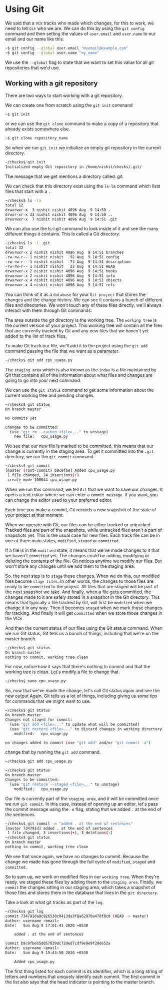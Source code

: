 <h1> Using Git </h1>



We said that a `VCS` tracks
who made which changes,
for this to work, we need to tell `Git` who we are.
We can do this by using
the `git config` command and then setting the values of
`user.email` and `user.name` to
our email and our name like this. 

```sh
~$ git config --global user.email "myemail@example.com"
~$ git config --global user.name "my_name"
```
We use the `--global` flag to state that we want to
set this value for all git repositories that we'd use.

<h2> Working with a git repository </h2>

There are
two ways to start working with a git repository.

We can create one from scratch using
the `git init` command

```sh
~$ git init
```

or we can
use the `git clone` command to make a copy of
a repository that already exists somewhere else.

```sh
~$ git clone repository_name
```

So when we run `git init` we
initialize an empty git repository
in the current directory.

```sh
~/checks$ git init
Initialized empty Git repository in /home/nishit/checks/.git/
```

The message that we get mentions a directory called.
git.

We can check that this directory exist using
the `ls-la` command which
lists files that start with a `.`

```sh
~/checks$ ls -la
total 12
drwxrwxr-x  3 nishit nishit 4096 Aug  9 14:58 .
drwxr-xr-x 33 nishit nishit 4096 Aug  9 14:50 ..
drwxrwxr-x  7 nishit nishit 4096 Aug  9 14:51 .git
```

We can also use the ls-l.git command to
look inside of it and
see the many different things it contains.
This is called a Git directory.


```sh
~/checks$ ls -l .git
total 32
drwxrwxr-x 2 nishit nishit 4096 Aug  9 14:51 branches
-rw-rw-r-- 1 nishit nishit   92 Aug  9 14:51 config
-rw-rw-r-- 1 nishit nishit   73 Aug  9 14:51 description
-rw-rw-r-- 1 nishit nishit   23 Aug  9 14:51 HEAD
drwxrwxr-x 2 nishit nishit 4096 Aug  9 14:51 hooks
drwxrwxr-x 2 nishit nishit 4096 Aug  9 14:51 info
drwxrwxr-x 4 nishit nishit 4096 Aug  9 14:51 objects
drwxrwxr-x 4 nishit nishit 4096 Aug  9 14:51 refs
```

You can think of it as a `database` for your `Git project`
that stores the changes and the change history.
We can see it contains
a bunch of different files and directories.
We won't touch any of these files directly,
we'll always interact with them through Git commands.

The area outside the git directory is the working tree.
The `working tree` is the current version of your project.
This working tree will contain
all the files that are currently tracked by Git
and any new files that we
haven't yet added to the list of track files.

To make Git track our file,
we'll add it to the project using the `git add`
command passing the file that we want as a parameter. 

```sh
~/checks$ git add cpu_usage.py 
```
The `staging area` which is also known
as the `index` is a file maintained by
Git that contains all of the information about
what files and changes
are going to go into your next command. 

We can use the `git status` command
to get some information about
the current working tree and
pending changes.

```sh
~/checks$ git status 
On branch master

No commits yet

Changes to be committed:
  (use "git rm --cached <file>..." to unstage)
	new file:   cpu_usage.py

```
We see that our new file is marked to be committed,
this means that our change is
currently in the staging area.
To get it committed into the `.git` directory,
we run the `git commit` command. 

```sh
~/checks$ git commit 
[master (root-commit) b9c9fbe] Added cpu_usage.py
 1 file changed, 14 insertions(+)
 create mode 100644 cpu_usage.py
```

When we run this command,
we tell `Git` that we want to save our changes.
It opens a text editor where
we can enter a `commit message`.
If you want, you can change
the editor used to your preferred editor. 

Each time you make a commit,
Git records a new snapshot of the state of your project at that moment. 

When we operate with Git, our files can be either tracked or untracked.
Tracked files are part of the snapshots,
while untracked files aren't a part of snapshots yet.
This is the usual case for new files.
Each track file can be in one of three main states,
`modified`,
`staged` or `committed`.

If a file is in the `modified` state,
it means that we've made changes to it that we haven't `committed` yet.
The changes could be adding, modifying or deleting the contents of the file.
Git notices anytime we modify our files.
But won't store any changes until we add them to the staging area.

So, the next step is to `stage` those changes.
When we do this, our modified files become `stage files`.
In other words, the changes to those files are ready to be `committed` to the project.
All files that are staged will be part of the next snapshot we take.
And finally, when a file gets committed,
the changes made to it are safely stored in a snapshot in the Git directory.
This means that typically a file tracked by Git,
will first be `modified` when we change it in any way.
Then it becomes `staged` when we mark those changes for tracking.
And finally it will get `committed` when we store those changes in the VCS


And then the current status of our files using the Git status command.
When we run Git status,
Git tells us a bunch of things, including that we're on the master branch. 

```sh
~/checks$ git status
On branch master
nothing to commit, working tree clean
```

For now, notice how it says that there's nothing to commit and
that the working tree is clean.
Let's modify a file to change that. 

```sh
~/checks$ nano cpu_usage.py 
```
So, now that we've made the change, let's call Git status again and
see the new output Again, Git tells us a lot of things,
including giving us some tips for commands that we might want to use. 

```sh
~/checks$ git status
On branch master
Changes not staged for commit:
  (use "git add <file>..." to update what will be committed)
  (use "git restore <file>..." to discard changes in working directory)
	modified:   cpu_usage.py

no changes added to commit (use "git add" and/or "git commit -a")

```

change that by running the `git add` command.

```sh
~/checks$ git add cpu_usage.py 

~/checks$ git status
On branch master
Changes to be committed:
  (use "git restore --staged <file>..." to unstage)
	modified:   cpu_usage.py
```
Our file is currently part of the `staging area`, and
it will be committed once we run `git commit`.
In this case, instead of opening up an editor, let's pass the commit message
using the `-m` flag, stating that we added `.` at the end of the sentences.

```sh
~/checks$ git commit -m "added . at the end of sentences"
[master 734791d] added . at the end of sentences
 1 file changed, 3 insertions(+), 3 deletions(-)
~/checks$ git status
On branch master
nothing to commit, working tree clean
```

We see that once again, we have no changes to commit.
Because the change we made has gone through the full cycle of `modified`,
`staged` and `committed`.


So to sum up, we work on modified files in our `working tree`.
When they're ready, we staged these files by adding them to the `staging area`.
Finally, we `commit` the changes sitting in our staging area, which takes a snapshot
of those files and stores them in the database that lives in the `git directory`. 

Take a look at what git tracks as part of the `log`.

```sh
~/checks$ git log
commit 734791da9c926530c0413da3f8a62970a478f8c0 (HEAD -> master)
Author: username <email>
Date:   Sun Aug 9 17:01:41 2020 +0530

    added . at the end of sentences

commit b9c9fbeb5d057039dc72ded7cdf9e9e9f28de52a
Author: username <email>
Date:   Sun Aug 9 15:43:50 2020 +0530

    Added cpu_usage.py
```

The first thing listed for each commit is its identifier,
which is a long string of letters and numbers
that uniquely identify each commit.
The first commit in the list also says that
the head indicator is pointing to the master branch. 
